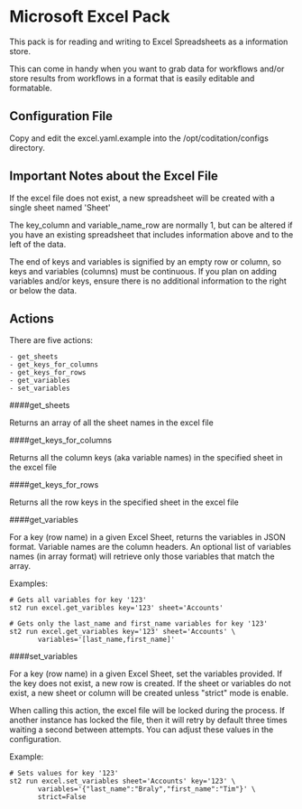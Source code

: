 # Microsoft Excel Pack 

This pack is for reading and writing to Excel Spreadsheets as a information store.

This can come in handy when you want to grab data for workflows and/or store
results from workflows in a format that is easily editable and formatable.

## Configuration File

Copy and edit the excel.yaml.example into the /opt/coditation/configs directory.

## Important Notes about the Excel File

If the excel file does not exist, a new spreadsheet will be created with
a single sheet named 'Sheet'

The key_column and variable_name_row are normally 1, but can be altered
if you have an existing spreadsheet that includes information above and to the
left of the data.

The end of keys and variables is signified by an empty row or column, so keys
and variables (columns) must be continuous.  If you plan on adding variables
and/or keys, ensure there is no additional information to the right or below the data.

## Actions

There are five actions:

```text
- get_sheets
- get_keys_for_columns
- get_keys_for_rows
- get_variables
- set_variables
```

####get_sheets

Returns an array of all the sheet names in the excel file

####get_keys_for_columns

Returns all the column keys (aka variable names) in the specified sheet in the excel file

####get_keys_for_rows

Returns all the row keys in the specified sheet in the excel file

####get_variables

For a key (row name) in a given Excel Sheet, returns the variables in JSON format.
Variable names are the column headers. An optional list of variables names (in 
array format) will retrieve only those variables that match the array.

Examples:
```
# Gets all variables for key '123'
st2 run excel.get_varibles key='123' sheet='Accounts'

# Gets only the last_name and first_name variables for key '123'
st2 run excel.get_variables key='123' sheet='Accounts' \
       variables='[last_name,first_name]'
```

####set_variables

For a key (row name) in a given Excel Sheet, set the variables provided. If the 
key does not exist, a new row is created.  If the sheet or variables do not
exist, a new sheet or column will be created unless "strict" mode is enable.

When calling this action, the excel file will be locked during the process. If 
another instance has locked the file, then it will retry by default three times 
waiting a second between attempts. You can adjust these values in the configuration.

Example:
```
# Sets values for key '123'
st2 run excel.set_variables sheet='Accounts' key='123' \
       variables='{"last_name":"Braly","first_name":"Tim"}' \
       strict=False
```
